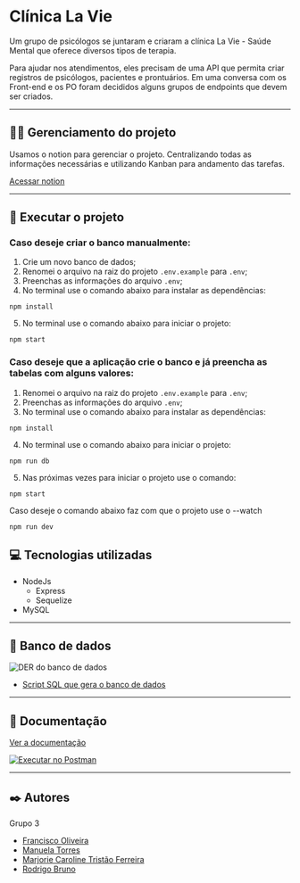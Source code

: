 # Clínica La Vie

Um grupo de psicólogos se juntaram e criaram a clínica La Vie - Saúde Mental que oferece diversos tipos de terapia.

Para ajudar nos atendimentos, eles precisam de uma API que permita criar registros de psicólogos, pacientes e prontuários. Em uma conversa com os Front-end e os PO foram decididos alguns grupos de endpoints que devem ser criados.

---

## 🧑‍💼 Gerenciamento do projeto

Usamos o notion para gerenciar o projeto. Centralizando todas as informações necessárias e utilizando Kanban para andamento das tarefas.

[Acessar notion](https://rodrigobruno.notion.site/Desafio-3-5fa253a022cf4c09aa26d07f89925a2b)

---

## 📁 Executar o projeto

### Caso deseje criar o banco manualmente:

1.  Crie um novo banco de dados;
2.  Renomei o arquivo na raiz do projeto `.env.example` para `.env`;
3.  Preenchas as informações do arquivo `.env`;
4.  No terminal use o comando abaixo para instalar as dependências:

```
npm install
```

5.  No terminal use o comando abaixo para iniciar o projeto:

```
npm start
```

### Caso deseje que a aplicação crie o banco e já preencha as tabelas com alguns valores:

1.  Renomei o arquivo na raiz do projeto `.env.example` para `.env`;
2.  Preenchas as informações do arquivo `.env`;
3.  No terminal use o comando abaixo para instalar as dependências:

```
npm install
```

4.  No terminal use o comando abaixo para iniciar o projeto:

```
npm run db
```

5.  Nas próximas vezes para iniciar o projeto use o comando:

```
npm start
```

Caso deseje o comando abaixo faz com que o projeto use o --watch

```
npm run dev
```

## 💻 Tecnologias utilizadas

-   NodeJs
    -   Express
    -   Sequelize
-   MySQL

---

## 💾 Banco de dados

![DER do banco de dados](https://raw.githubusercontent.com/rodrigobruno/clinica-la-vie/main/banco-de-dados/clinica-la-vie-der.png 'DER do banco de dados')

-   [Script SQL que gera o banco de dados](https://raw.githubusercontent.com/rodrigobruno/clinica-la-vie-grupo-3/main/banco-de-dados/clinica-la-vie-der.sql)

---

## 📑 Documentação

[Ver a documentação](https://documenter.getpostman.com/view/7321693/2s93XwyiTr)

[![Executar no Postman](https://run.pstmn.io/button.svg)](https://app.getpostman.com/run-collection/7321693-cb8c9726-3357-454a-bd5c-05dfabd38417?action=collection%2Ffork&collection-url=entityId%3D7321693-cb8c9726-3357-454a-bd5c-05dfabd38417%26entityType%3Dcollection%26workspaceId%3D9de4cab0-21c3-4694-8bdd-e668f6651cd7)

---

## ✒️ Autores

Grupo 3

-   [Francisco Oliveira](https://github.com/)
-   [Manuela Torres](https://github.com/)
-   [Marjorie Caroline Tristão Ferreira](https://github.com/)
-   [Rodrigo Bruno](https://github.com/rodrigobruno/)
